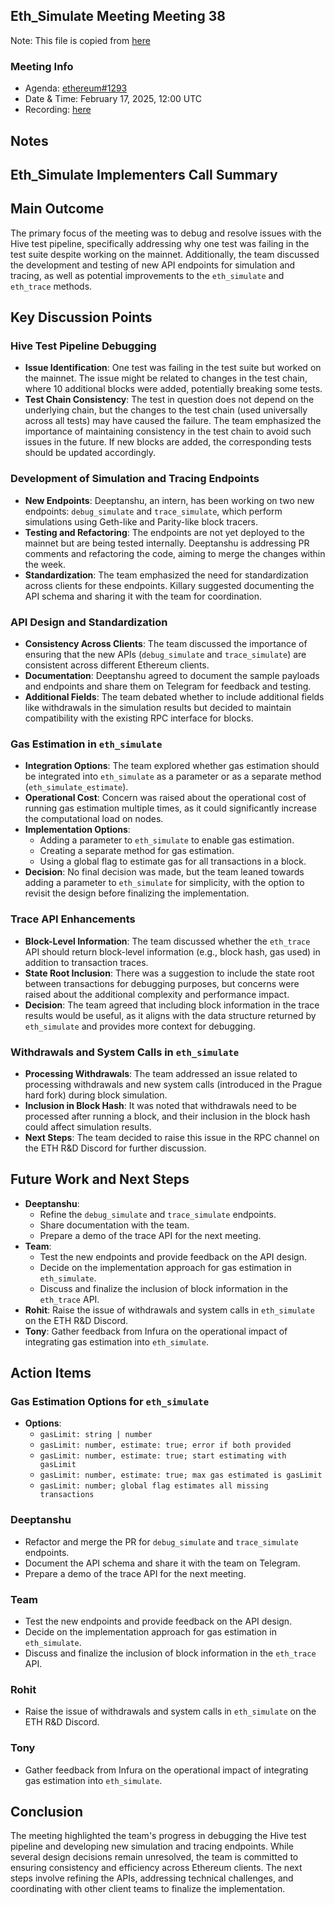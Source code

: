 ## Eth_Simulate Meeting Meeting 38

Note: This file is copied from [here](https://github.com/ethereum/pm/issues/1293#issuecomment-2664759485)

### Meeting Info

- Agenda: [ethereum#1293](https://github.com/ethereum/pm/issues/1293)
- Date & Time: February 17, 2025, 12:00 UTC
- Recording: [here](https://www.youtube.com/watch?v=Yer5Rue4M5s)
## Notes
## Eth_Simulate Implementers Call Summary  

## Main Outcome  
The primary focus of the meeting was to debug and resolve issues with the Hive test pipeline, specifically addressing why one test was failing in the test suite despite working on the mainnet. Additionally, the team discussed the development and testing of new API endpoints for simulation and tracing, as well as potential improvements to the `eth_simulate` and `eth_trace` methods.

## Key Discussion Points

### Hive Test Pipeline Debugging
- **Issue Identification**: One test was failing in the test suite but worked on the mainnet. The issue might be related to changes in the test chain, where 10 additional blocks were added, potentially breaking some tests.
- **Test Chain Consistency**: The test in question does not depend on the underlying chain, but the changes to the test chain (used universally across all tests) may have caused the failure. The team emphasized the importance of maintaining consistency in the test chain to avoid such issues in the future. If new blocks are added, the corresponding tests should be updated accordingly.

### Development of Simulation and Tracing Endpoints
- **New Endpoints**: Deeptanshu, an intern, has been working on two new endpoints: `debug_simulate` and `trace_simulate`, which perform simulations using Geth-like and Parity-like block tracers.
- **Testing and Refactoring**: The endpoints are not yet deployed to the mainnet but are being tested internally. Deeptanshu is addressing PR comments and refactoring the code, aiming to merge the changes within the week.
- **Standardization**: The team emphasized the need for standardization across clients for these endpoints. Killary suggested documenting the API schema and sharing it with the team for coordination.

### API Design and Standardization
- **Consistency Across Clients**: The team discussed the importance of ensuring that the new APIs (`debug_simulate` and `trace_simulate`) are consistent across different Ethereum clients.
- **Documentation**: Deeptanshu agreed to document the sample payloads and endpoints and share them on Telegram for feedback and testing.
- **Additional Fields**: The team debated whether to include additional fields like withdrawals in the simulation results but decided to maintain compatibility with the existing RPC interface for blocks.

### Gas Estimation in `eth_simulate`
- **Integration Options**: The team explored whether gas estimation should be integrated into `eth_simulate` as a parameter or as a separate method (`eth_simulate_estimate`).
- **Operational Cost**: Concern was raised about the operational cost of running gas estimation multiple times, as it could significantly increase the computational load on nodes.
- **Implementation Options**:
  - Adding a parameter to `eth_simulate` to enable gas estimation.
  - Creating a separate method for gas estimation.
  - Using a global flag to estimate gas for all transactions in a block.
- **Decision**: No final decision was made, but the team leaned towards adding a parameter to `eth_simulate` for simplicity, with the option to revisit the design before finalizing the implementation.

### Trace API Enhancements
- **Block-Level Information**: The team discussed whether the `eth_trace` API should return block-level information (e.g., block hash, gas used) in addition to transaction traces.
- **State Root Inclusion**: There was a suggestion to include the state root between transactions for debugging purposes, but concerns were raised about the additional complexity and performance impact.
- **Decision**: The team agreed that including block information in the trace results would be useful, as it aligns with the data structure returned by `eth_simulate` and provides more context for debugging.

### Withdrawals and System Calls in `eth_simulate`
- **Processing Withdrawals**: The team addressed an issue related to processing withdrawals and new system calls (introduced in the Prague hard fork) during block simulation.
- **Inclusion in Block Hash**: It was noted that withdrawals need to be processed after running a block, and their inclusion in the block hash could affect simulation results.
- **Next Steps**: The team decided to raise this issue in the RPC channel on the ETH R&D Discord for further discussion.

## Future Work and Next Steps
- **Deeptanshu**:
  - Refine the `debug_simulate` and `trace_simulate` endpoints.
  - Share documentation with the team.
  - Prepare a demo of the trace API for the next meeting.
- **Team**:
  - Test the new endpoints and provide feedback on the API design.
  - Decide on the implementation approach for gas estimation in `eth_simulate`.
  - Discuss and finalize the inclusion of block information in the `eth_trace` API.
- **Rohit**: Raise the issue of withdrawals and system calls in `eth_simulate` on the ETH R&D Discord.
- **Tony**: Gather feedback from Infura on the operational impact of integrating gas estimation into `eth_simulate`.

## Action Items
### Gas Estimation Options for `eth_simulate`
- **Options**:
  - `gasLimit: string | number`
  - `gasLimit: number, estimate: true; error if both provided`
  - `gasLimit: number, estimate: true; start estimating with gasLimit`
  - `gasLimit: number, estimate: true; max gas estimated is gasLimit`
  - `gasLimit: number; global flag estimates all missing transactions`

### Deeptanshu
- Refactor and merge the PR for `debug_simulate` and `trace_simulate` endpoints.
- Document the API schema and share it with the team on Telegram.
- Prepare a demo of the trace API for the next meeting.

### Team
- Test the new endpoints and provide feedback on the API design.
- Decide on the implementation approach for gas estimation in `eth_simulate`.
- Discuss and finalize the inclusion of block information in the `eth_trace` API.

### Rohit
- Raise the issue of withdrawals and system calls in `eth_simulate` on the ETH R&D Discord.

### Tony
- Gather feedback from Infura on the operational impact of integrating gas estimation into `eth_simulate`.

## Conclusion
The meeting highlighted the team's progress in debugging the Hive test pipeline and developing new simulation and tracing endpoints. While several design decisions remain unresolved, the team is committed to ensuring consistency and efficiency across Ethereum clients. The next steps involve refining the APIs, addressing technical challenges, and coordinating with other client teams to finalize the implementation.